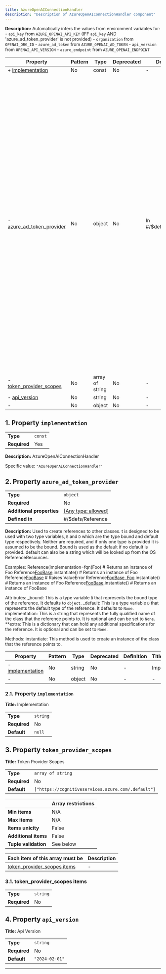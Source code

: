 ```yaml
---
title: AzureOpenAIConnectionHandler
description: "Description of AzureOpenAIConnectionHandler component"
---
```


**Description:** Automatically infers the values from environment variables for:
    - `api_key` from `AZURE_OPENAI_API_KEY` (IFF `api_key` AND 'azure_ad_token_provider' is not provided)
    - `organization` from `OPENAI_ORG_ID`
    - `azure_ad_token` from `AZURE_OPENAI_AD_TOKEN`
    - `api_version` from `OPENAI_API_VERSION`
    - `azure_endpoint` from `AZURE_OPENAI_ENDPOINT`

| Property                                               | Pattern | Type            | Deprecated | Definition           | Title/Description                                                                                                                                                                                                                                                                                                                                                                                                                                                                                                                                                                                                                                                                                                                                                                                                                                                                                                                                                                                                                                                                                                                                                                                                                                                                                                                                                                                                                                                                                                                                                                                                                                                                         |
| ------------------------------------------------------ | ------- | --------------- | ---------- | -------------------- | ----------------------------------------------------------------------------------------------------------------------------------------------------------------------------------------------------------------------------------------------------------------------------------------------------------------------------------------------------------------------------------------------------------------------------------------------------------------------------------------------------------------------------------------------------------------------------------------------------------------------------------------------------------------------------------------------------------------------------------------------------------------------------------------------------------------------------------------------------------------------------------------------------------------------------------------------------------------------------------------------------------------------------------------------------------------------------------------------------------------------------------------------------------------------------------------------------------------------------------------------------------------------------------------------------------------------------------------------------------------------------------------------------------------------------------------------------------------------------------------------------------------------------------------------------------------------------------------------------------------------------------------------------------------------------------------- |
| + [implementation](#implementation )                   | No      | const           | No         | -                    | AzureOpenAIConnectionHandler                                                                                                                                                                                                                                                                                                                                                                                                                                                                                                                                                                                                                                                                                                                                                                                                                                                                                                                                                                                                                                                                                                                                                                                                                                                                                                                                                                                                                                                                                                                                                                                                                                                              |
| - [azure_ad_token_provider](#azure_ad_token_provider ) | No      | object          | No         | In #/$defs/Reference | Used to create references to other classes. t is designed to be used with two type variables, \`B\` and \`D\` which are<br />the type bound and default type respectively. Neither are required, and if only one type is provided it is assumed<br />to be the bound. Bound is used as the default if no default is provided. default can also be a string which will be<br />looked up from the OS ReferenceResources.<br /><br />Examples:<br />    Reference(implementation=fqn(Foo)                           # Returns an instance of Foo<br />    Reference[FooBase](implementation=fqn(Foo)).instantiate()   # Returns an instance of Foo<br />    Reference[FooBase](implementation=fqn(Bar))                 # Raises ValueError<br />    Reference[FooBase, Foo]().instantiate()                     # Returns an instance of Foo<br />    Reference[FooBase]().instantiate()                          # Returns an instance of FooBase<br /><br />Attributes:<br />    _bound: This is a type variable \`B\` that represents the bound type of the reference. It defaults to \`object\`.<br />    _default: This is a type variable \`D\` that represents the default type of the reference. It defaults to \`None\`.<br />    implementation: This is a string that represents the fully qualified name of the class that the reference points to. It is optional and can be set to \`None\`.<br />    **extra: This is a dictionary that can hold any additional specifications for the reference. It is optional and can be set to \`None\`.<br /><br />Methods:<br />    instantiate: This method is used to create an instance of the class that the reference points to. |
| - [token_provider_scopes](#token_provider_scopes )     | No      | array of string | No         | -                    | Token Provider Scopes                                                                                                                                                                                                                                                                                                                                                                                                                                                                                                                                                                                                                                                                                                                                                                                                                                                                                                                                                                                                                                                                                                                                                                                                                                                                                                                                                                                                                                                                                                                                                                                                                                                                     |
| - [api_version](#api_version )                         | No      | string          | No         | -                    | Api Version                                                                                                                                                                                                                                                                                                                                                                                                                                                                                                                                                                                                                                                                                                                                                                                                                                                                                                                                                                                                                                                                                                                                                                                                                                                                                                                                                                                                                                                                                                                                                                                                                                                                               |
| - [](#additionalProperties )                           | No      | object          | No         | -                    | -                                                                                                                                                                                                                                                                                                                                                                                                                                                                                                                                                                                                                                                                                                                                                                                                                                                                                                                                                                                                                                                                                                                                                                                                                                                                                                                                                                                                                                                                                                                                                                                                                                                                                         |

## <a name="implementation"></a>1. Property `implementation`

|              |         |
| ------------ | ------- |
| **Type**     | `const` |
| **Required** | Yes     |

**Description:** AzureOpenAIConnectionHandler

Specific value: `"AzureOpenAIConnectionHandler"`

## <a name="azure_ad_token_provider"></a>2. Property `azure_ad_token_provider`

|                           |                                                                           |
| ------------------------- | ------------------------------------------------------------------------- |
| **Type**                  | `object`                                                                  |
| **Required**              | No                                                                        |
| **Additional properties** | [[Any type: allowed]](# "Additional Properties of any type are allowed.") |
| **Defined in**            | #/$defs/Reference                                                         |

**Description:** Used to create references to other classes. t is designed to be used with two type variables, `B` and `D` which are
the type bound and default type respectively. Neither are required, and if only one type is provided it is assumed
to be the bound. Bound is used as the default if no default is provided. default can also be a string which will be
looked up from the OS ReferenceResources.

Examples:
    Reference(implementation=fqn(Foo)                           # Returns an instance of Foo
    Reference[FooBase](implementation=fqn(Foo)).instantiate()   # Returns an instance of Foo
    Reference[FooBase](implementation=fqn(Bar))                 # Raises ValueError
    Reference[FooBase, Foo]().instantiate()                     # Returns an instance of Foo
    Reference[FooBase]().instantiate()                          # Returns an instance of FooBase

Attributes:
    _bound: This is a type variable `B` that represents the bound type of the reference. It defaults to `object`.
    _default: This is a type variable `D` that represents the default type of the reference. It defaults to `None`.
    implementation: This is a string that represents the fully qualified name of the class that the reference points to. It is optional and can be set to `None`.
    **extra: This is a dictionary that can hold any additional specifications for the reference. It is optional and can be set to `None`.

Methods:
    instantiate: This method is used to create an instance of the class that the reference points to.

| Property                                                     | Pattern | Type   | Deprecated | Definition | Title/Description |
| ------------------------------------------------------------ | ------- | ------ | ---------- | ---------- | ----------------- |
| - [implementation](#azure_ad_token_provider_implementation ) | No      | string | No         | -          | Implementation    |
| - [](#azure_ad_token_provider_additionalProperties )         | No      | object | No         | -          | -                 |

### <a name="azure_ad_token_provider_implementation"></a>2.1. Property `implementation`

**Title:** Implementation

|              |          |
| ------------ | -------- |
| **Type**     | `string` |
| **Required** | No       |
| **Default**  | `null`   |

## <a name="token_provider_scopes"></a>3. Property `token_provider_scopes`

**Title:** Token Provider Scopes

|              |                                                    |
| ------------ | -------------------------------------------------- |
| **Type**     | `array of string`                                  |
| **Required** | No                                                 |
| **Default**  | `["https://cognitiveservices.azure.com/.default"]` |

|                      | Array restrictions |
| -------------------- | ------------------ |
| **Min items**        | N/A                |
| **Max items**        | N/A                |
| **Items unicity**    | False              |
| **Additional items** | False              |
| **Tuple validation** | See below          |

| Each item of this array must be                             | Description |
| ----------------------------------------------------------- | ----------- |
| [token_provider_scopes items](#token_provider_scopes_items) | -           |

### <a name="autogenerated_heading_2"></a>3.1. token_provider_scopes items

|              |          |
| ------------ | -------- |
| **Type**     | `string` |
| **Required** | No       |

## <a name="api_version"></a>4. Property `api_version`

**Title:** Api Version

|              |                |
| ------------ | -------------- |
| **Type**     | `string`       |
| **Required** | No             |
| **Default**  | `"2024-02-01"` |

----------------------------------------------------------------------------------------------------------------------------

